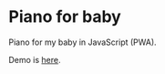 # Piano for baby

Piano for my baby in JavaScript (PWA).

Demo is [here](https://main.d1w896f9qcnsnn.amplifyapp.com/).